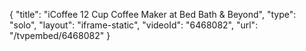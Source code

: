 {
    "title": "iCoffee 12 Cup Coffee Maker at Bed Bath & Beyond",
    "type": "solo",
    "layout": "iframe-static",
    "videoId": "6468082",
    "url": "\/tvpembed\/6468082"
}